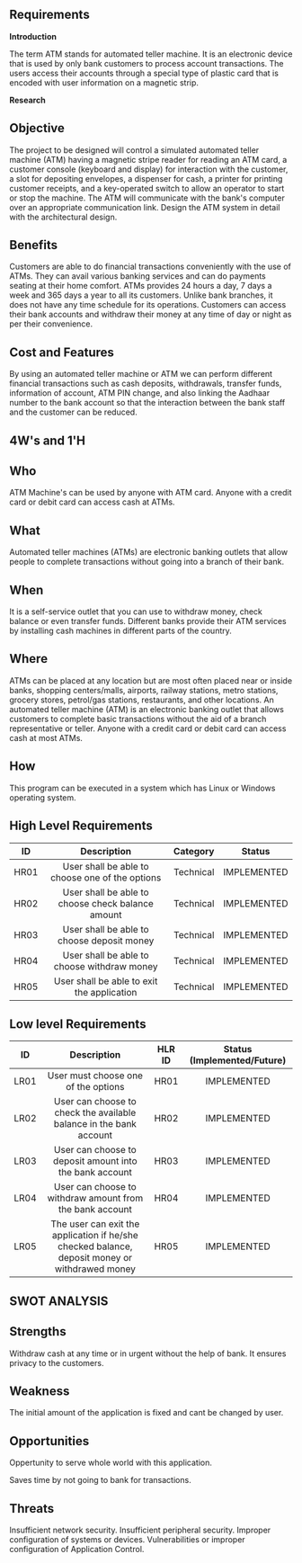 ## Requirements

**Introduction**

The term ATM stands for automated teller machine. It is an electronic device that is used by only bank customers to process account transactions. The users access their accounts through a special type of plastic card that is encoded with user information on a magnetic strip.

**Research**

## Objective

The project to be designed will control a simulated automated teller machine (ATM) having a magnetic stripe reader for reading an ATM card, a customer console (keyboard and display) for interaction with the customer, a slot for depositing envelopes, a dispenser for cash, a printer for printing customer receipts, and a key-operated switch to allow an operator to start or stop the machine. The ATM will communicate with the bank's computer over an appropriate communication link. Design the ATM system in detail with the architectural design.

## Benefits

Customers are able to do financial transactions conveniently with the use of ATMs. They can avail various banking services and can do payments seating at their home comfort.
ATMs provides 24 hours a day, 7 days a week and 365 days a year to all its customers. Unlike bank branches, it does not have any time schedule for its operations. Customers can access their bank accounts and withdraw their money at any time of day or night as per their convenience.

## Cost and Features

By using an automated teller machine or ATM we can perform different financial transactions such as cash deposits, withdrawals, transfer funds, information of account, ATM PIN change, and also linking the Aadhaar number to the bank account so that the interaction between the bank staff and the customer can be reduced.

## 4W's and 1'H

## Who

ATM Machine's can be used by anyone with ATM card. Anyone with a credit card or debit card can access cash at ATMs.

## What

Automated teller machines (ATMs) are electronic banking outlets that allow people to complete transactions without going into a branch of their bank.

## When

It is a self-service outlet that you can use to withdraw money, check balance or even transfer funds. Different banks provide their ATM services by installing cash machines in different parts of the country.

## Where

ATMs can be placed at any location but are most often placed near or inside banks, shopping centers/malls, airports, railway stations, metro stations, grocery stores, petrol/gas stations, restaurants, and other locations. 
An automated teller machine (ATM) is an electronic banking outlet that allows customers to complete basic transactions without the aid of a branch representative or teller. Anyone with a credit card or debit card can access cash at most ATMs.

## How

This program can be executed in a system which has Linux or Windows operating system.

## High Level Requirements

|**ID**|**Description**|**Category**|**Status**|
| :-: | :-: | :-: | :-: |
|HR01|User shall be able to choose one of the options|Technical|IMPLEMENTED|
|HR02|User shall be able to choose check balance amount|Technical|IMPLEMENTED|
|HR03|User shall be able to choose deposit money|Technical|IMPLEMENTED|
|HR04|User shall be able to choose withdraw money|Technical|IMPLEMENTED|
|HR05|User shall be able to exit the application|Technical|IMPLEMENTED|

## Low level Requirements

|**ID**|**Description**|**HLR ID**|**Status (Implemented/Future)**|
| :-: | :-: | :-: | :-: |
|LR01|User must choose one of the options |HR01|IMPLEMENTED|
|LR02|User can choose to check the available balance in the bank account|HR02|IMPLEMENTED|
|LR03|User can choose to deposit amount into the bank account|HR03|IMPLEMENTED|
|LR04|User can choose to withdraw amount from the bank account|HR04|IMPLEMENTED|
|LR05|The user can exit the application if he/she checked balance, deposit money or withdrawed money|HR05|IMPLEMENTED|

## SWOT ANALYSIS

## Strengths

Withdraw cash at any time or in urgent without the help of bank. It ensures privacy to the customers.

## Weakness

The initial amount of the application is fixed and cant be changed by user.

## Opportunities

Oppertunity to serve whole world with this application.

Saves time by not going to bank for transactions.

## Threats

Insufficient network security.
Insufficient peripheral security.
Improper configuration of systems or devices.
Vulnerabilities or improper configuration of Application Control.

